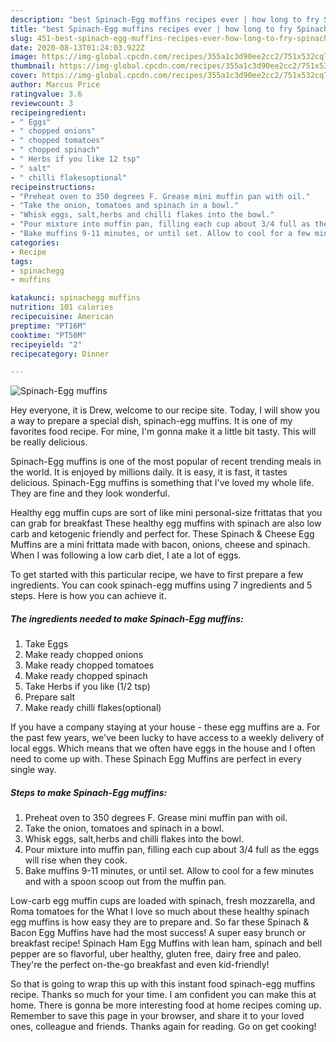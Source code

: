 ```yaml
---
description: "best Spinach-Egg muffins recipes ever | how long to fry Spinach-Egg muffins"
title: "best Spinach-Egg muffins recipes ever | how long to fry Spinach-Egg muffins"
slug: 451-best-spinach-egg-muffins-recipes-ever-how-long-to-fry-spinach-egg-muffins
date: 2020-08-13T01:24:03.922Z
image: https://img-global.cpcdn.com/recipes/355a1c3d90ee2cc2/751x532cq70/spinach-egg-muffins-recipe-main-photo.jpg
thumbnail: https://img-global.cpcdn.com/recipes/355a1c3d90ee2cc2/751x532cq70/spinach-egg-muffins-recipe-main-photo.jpg
cover: https://img-global.cpcdn.com/recipes/355a1c3d90ee2cc2/751x532cq70/spinach-egg-muffins-recipe-main-photo.jpg
author: Marcus Price
ratingvalue: 3.6
reviewcount: 3
recipeingredient:
- " Eggs"
- " chopped onions"
- " chopped tomatoes"
- " chopped spinach"
- " Herbs if you like 12 tsp"
- " salt"
- " chilli flakesoptional"
recipeinstructions:
- "Preheat oven to 350 degrees F. Grease mini muffin pan with oil."
- "Take the onion, tomatoes and spinach in a bowl."
- "Whisk eggs, salt,herbs and chilli flakes into the bowl."
- "Pour mixture into muffin pan, filling each cup about 3/4 full as the eggs will rise when they cook."
- "Bake muffins 9-11 minutes, or until set. Allow to cool for a few minutes and with a spoon scoop out from the muffin pan."
categories:
- Recipe
tags:
- spinachegg
- muffins

katakunci: spinachegg muffins 
nutrition: 101 calories
recipecuisine: American
preptime: "PT16M"
cooktime: "PT50M"
recipeyield: "2"
recipecategory: Dinner

---
```



![Spinach-Egg muffins](https://img-global.cpcdn.com/recipes/355a1c3d90ee2cc2/751x532cq70/spinach-egg-muffins-recipe-main-photo.jpg)

Hey everyone, it is Drew, welcome to our recipe site. Today, I will show you a way to prepare a special dish, spinach-egg muffins. It is one of my favorites food recipe. For mine, I'm gonna make it a little bit tasty. This will be really delicious.

Spinach-Egg muffins is one of the most popular of recent trending meals in the world. It is enjoyed by millions daily. It is easy, it is fast, it tastes delicious. Spinach-Egg muffins is something that I've loved my whole life. They are fine and they look wonderful.

Healthy egg muffin cups are sort of like mini personal-size frittatas that you can grab for breakfast These healthy egg muffins with spinach are also low carb and ketogenic friendly and perfect for. These Spinach &amp; Cheese Egg Muffins are a mini frittata made with bacon, onions, cheese and spinach. When I was following a low carb diet, I ate a lot of eggs.


To get started with this particular recipe, we have to first prepare a few ingredients. You can cook spinach-egg muffins using 7 ingredients and 5 steps. Here is how you can achieve it.

<!--inarticleads1-->

##### The ingredients needed to make Spinach-Egg muffins:

1. Take  Eggs
1. Make ready  chopped onions
1. Make ready  chopped tomatoes
1. Make ready  chopped spinach
1. Take  Herbs if you like (1/2 tsp)
1. Prepare  salt
1. Make ready  chilli flakes(optional)


If you have a company staying at your house - these egg muffins are a. For the past few years, we&#39;ve been lucky to have access to a weekly delivery of local eggs. Which means that we often have eggs in the house and I often need to come up with. These Spinach Egg Muffins are perfect in every single way. 

<!--inarticleads2-->

##### Steps to make Spinach-Egg muffins:

1. Preheat oven to 350 degrees F. Grease mini muffin pan with oil.
1. Take the onion, tomatoes and spinach in a bowl.
1. Whisk eggs, salt,herbs and chilli flakes into the bowl.
1. Pour mixture into muffin pan, filling each cup about 3/4 full as the eggs will rise when they cook.
1. Bake muffins 9-11 minutes, or until set. Allow to cool for a few minutes and with a spoon scoop out from the muffin pan.


Low-carb egg muffin cups are loaded with spinach, fresh mozzarella, and Roma tomatoes for the What I love so much about these healthy spinach egg muffins is how easy they are to prepare and. So far these Spinach &amp; Bacon Egg Muffins have had the most success! A super easy brunch or breakfast recipe! Spinach Ham Egg Muffins with lean ham, spinach and bell pepper are so flavorful, uber healthy, gluten free, dairy free and paleo. They&#39;re the perfect on-the-go breakfast and even kid-friendly! 

So that is going to wrap this up with this instant food spinach-egg muffins recipe. Thanks so much for your time. I am confident you can make this at home. There is gonna be more interesting food at home recipes coming up. Remember to save this page in your browser, and share it to your loved ones, colleague and friends. Thanks again for reading. Go on get cooking!
